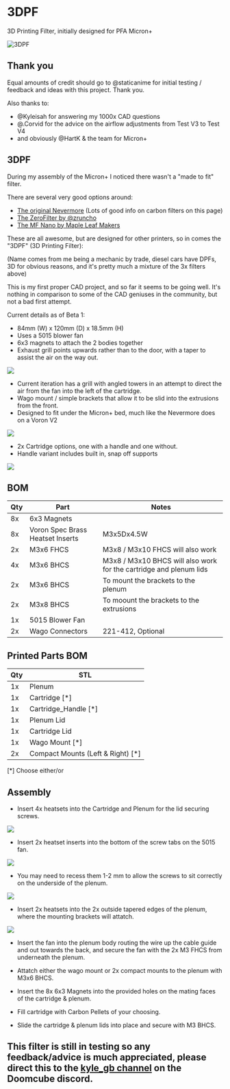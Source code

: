 # 3DPF
3D Printing Filter, initially designed for PFA Micron+

![3DPF](https://github.com/Jadecky/3DPF/blob/main/Beta%201/Images/3DPF.png)

## Thank you
Equal amounts of credit should go to @staticanime for initial testing / feedback and ideas with this project. Thank you.

Also thanks to: 
- @Kyleisah for answering my 1000x CAD questions
- @.Corvid for the advice on the airflow adjustments from Test V3 to Test V4
- and obviously @HartK & the team for Micron+

## 3DPF
During my assembly of the Micron+ I noticed there wasn't a "made to fit" filter.

There are several very good options around:
- [The original Nevermore](https://github.com/nevermore3d/Nevermore_Micro) (Lots of good info on carbon filters on this page)
- [The ZeroFilter by @zruncho](https://github.com/zruncho3d/zerofilter)
- [The MF Nano by Maple Leaf Makers](https://github.com/MapleLeafMakers/MFNano)

These are all awesome, but are designed for other printers, so in comes the "3DPF" (3D Printing Filter):

(Name comes from me being a mechanic by trade, diesel cars have DPFs, 3D for obvious reasons, and it's pretty much a mixture of the 3x filters above)

This is my first proper CAD project, and so far it seems to be going well. It's nothing in comparison to some of the CAD geniuses in the community, but not a bad first attempt.

Current details as of Beta 1:

- 84mm (W) x 120mm (D) x 18.5mm (H)
- Uses a 5015 blower fan
- 6x3 magnets to attach the 2 bodies together
- Exhaust grill points upwards rather than to the door, with a taper to assist the air on the way out.

![](https://github.com/Jadecky/3DPF/blob/main/Beta%201/Images/Sidesshot.png)

- Current iteration has a grill with angled towers in an attempt to direct the air from the fan into the left of the cartridge.
- Wago mount / simple brackets that allow it to be slid into the extrusions from the front.
- Designed to fit under the Micron+ bed, much like the Nevermore does on a Voron V2

![](https://github.com/Jadecky/3DPF/blob/main/Beta%201/Images/UnderBed.png)

- 2x Cartridge options, one with a handle and one without.
- Handle variant includes built in, snap off supports

![](https://github.com/Jadecky/3DPF/blob/main/Beta%201/Images/Support.png)

## BOM
Qty |Part|Notes
---|----|---
8x|6x3 Magnets
8x|Voron Spec Brass Heatset Inserts|M3x5Dx4.5W
2x|M3x6 FHCS|M3x8 / M3x10 FHCS will also work
4x|M3x6 BHCS|M3x8 / M3x10 BHCS will also work for the cartridge and plenum lids
2x|M3x6 BHCS|To mount the brackets to the plenum
2x|M3x8 BHCS|To moount the brackets to the extrusions
1x|5015 Blower Fan
2x|Wago Connectors|221-412, Optional


## Printed Parts BOM
Qty|STL
---|---
1x|Plenum
1x|Cartridge [*]
1x|Cartridge_Handle [*]
1x|Plenum Lid
1x|Cartridge Lid
1x|Wago Mount [*]
2x|Compact Mounts (Left & Right) [*]

[*] Choose either/or


## Assembly

- Insert 4x heatsets into the Cartridge and Plenum for the lid securing screws.

![](https://github.com/Jadecky/3DPF/blob/main/Beta%201/Images/3DPF_nolid.png)

- Insert 2x heatset inserts into the bottom of the screw tabs on the 5015 fan.

![](https://github.com/Jadecky/3DPF/blob/main/Beta%201/Images/Fan_Inserts.png)

- You may need to recess them 1-2 mm to allow the screws to sit correctly on the underside of the plenum.

![](https://github.com/Jadecky/3DPF/blob/main/Beta%201/Images/Fan_INsert_Recess.png)

- Insert 2x heatsets into the 2x outside tapered edges of the plenum, where the mounting brackets will attatch. 

![](https://github.com/Jadecky/3DPF/blob/main/Beta%201/Images/Mount.png)

- Insert the fan into the plenum body routing the wire up the cable guide and out towards the back, and secure the fan with the 2x M3 FHCS from underneath the plenum.

- Attatch either the wago mount or 2x compact mounts to the plenum with M3x6 BHCS.

- Insert the 8x 6x3 Magnets into the provided holes on the mating faces of the cartridge & plenum.

- Fill cartridge with Carbon Pellets of your choosing.

- Slide the cartridge & plenum lids into place and secure with M3 BHCS.



## This filter is still in testing so any feedback/advice is much appreciated, please direct this to the [kyle_gb channel](https://discord.com/channels/825469421346226226/1132795892810907748) on the Doomcube discord.
